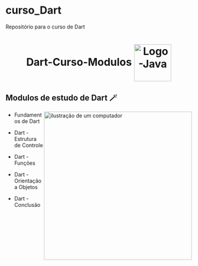# curso_Dart
 Repositório para o curso de Dart
 <h1  align="center">
 Dart-Curso-Modulos 
  <img align="center" alt="Logo-Java" height="100" width="100"  src="https://cdn.jsdelivr.net/gh/devicons/devicon@latest/icons/flutter/flutter-original.svg"/> 
</h1>  


<h2 align="left">Modulos de estudo de Dart 🪄</h2>  

<p>
 

           
 <img src="https://encurtador.com.br/kpzVY" alt="ilustração de um computador" min-width="400px" max-width="400px" width="400px" align="right">
 
  - Fundamentos de Dart

  - Dart - Estrutura de Controle

  - Dart - Funções

  - Dart - Orientação a Objetos

  - Dart - Conclusão
</p>
